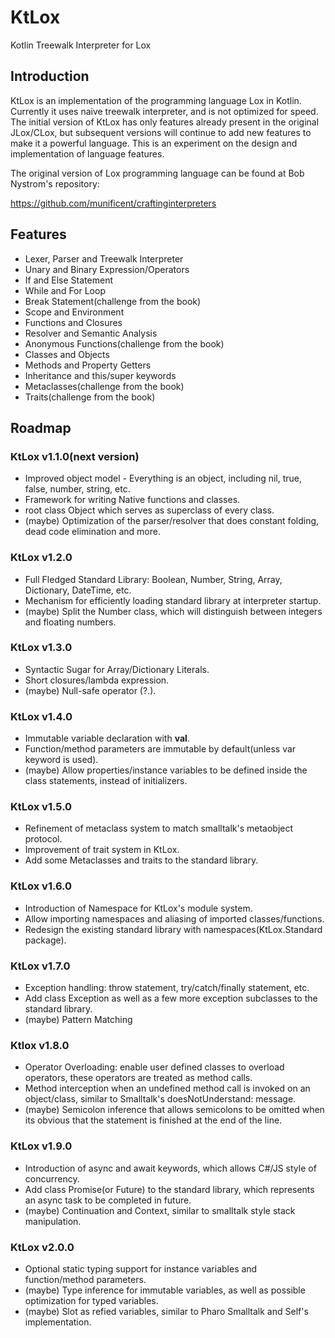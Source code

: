 # KtLox
Kotlin Treewalk Interpreter for Lox

## Introduction
KtLox is an implementation of the programming language Lox in Kotlin. Currently it uses naive treewalk interpreter, and is not optimized for speed. The initial version of KtLox has only features already present in the original JLox/CLox, but subsequent versions will continue to add new features to make it a powerful language. This is an experiment on the design and implementation of language features. 

The original version of Lox programming language can be found at Bob Nystrom's repository: 

https://github.com/munificent/craftinginterpreters

## Features
- Lexer, Parser and Treewalk Interpreter
- Unary and Binary Expression/Operators
- If and Else Statement
- While and For Loop
- Break Statement(challenge from the book)
- Scope and Environment
- Functions and Closures
- Resolver and Semantic Analysis
- Anonymous Functions(challenge from the book)
- Classes and Objects
- Methods and Property Getters
- Inheritance and this/super keywords
- Metaclasses(challenge from the book)
- Traits(challenge from the book)

## Roadmap

### KtLox v1.1.0(next version)
- Improved object model - Everything is an object, including nil, true, false, number, string, etc. 
- Framework for writing Native functions and classes. 
- root class Object which serves as superclass of every class. 
- (maybe) Optimization of the parser/resolver that does constant folding, dead code elimination and more. 

### KtLox v1.2.0
- Full Fledged Standard Library: Boolean, Number, String, Array, Dictionary, DateTime, etc.
- Mechanism for efficiently loading standard library at interpreter startup. 
- (maybe) Split the Number class, which will distinguish between integers and floating numbers.

### KtLox v1.3.0
- Syntactic Sugar for Array/Dictionary Literals.
- Short closures/lambda expression.
- (maybe) Null-safe operator (?.). 

### KtLox v1.4.0
- Immutable variable declaration with **val**.
- Function/method parameters are immutable by default(unless var keyword is used).
- (maybe) Allow properties/instance variables to be defined inside the class statements, instead of initializers.

### KtLox v1.5.0
- Refinement of metaclass system to match smalltalk's metaobject protocol. 
- Improvement of trait system in KtLox. 
- Add some Metaclasses and traits to the standard library.

### KtLox v1.6.0
- Introduction of Namespace for KtLox's module system. 
- Allow importing namespaces and aliasing of imported classes/functions.
- Redesign the existing standard library with namespaces(KtLox.Standard package).

### KtLox v1.7.0
- Exception handling: throw statement, try/catch/finally statement, etc. 
- Add class Exception as well as a few more exception subclasses to the standard library.
- (maybe) Pattern Matching

### Ktlox v1.8.0
- Operator Overloading: enable user defined classes to overload operators, these operators are treated as method calls.
- Method interception when an undefined method call is invoked on an object/class, similar to Smalltalk's doesNotUnderstand: message. 
- (maybe) Semicolon inference that allows semicolons to be omitted when its obvious that the statement is finished at the end of the line. 

### KtLox v1.9.0
- Introduction of async and await keywords, which allows C#/JS style of concurrency. 
- Add class Promise(or Future) to the standard library, which represents an async task to be completed in future.
- (maybe) Continuation and Context, similar to smalltalk style stack manipulation.

### KtLox v2.0.0
- Optional static typing support for instance variables and function/method parameters. 
- (maybe) Type inference for immutable variables, as well as possible optimization for typed variables. 
- (maybe) Slot as refied variables, similar to Pharo Smalltalk and Self's implementation. 
